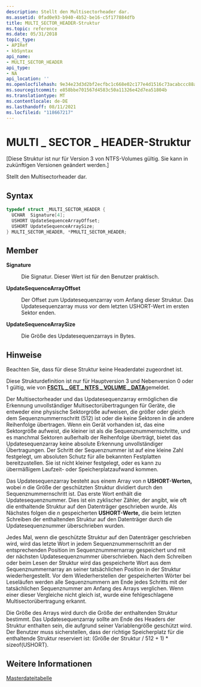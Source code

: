 ```yaml
---
description: Stellt den Multisectorheader dar.
ms.assetid: 0fad0e93-b940-4b52-be16-c5f177884dfb
title: MULTI_SECTOR_HEADER-Struktur
ms.topic: reference
ms.date: 05/31/2018
topic_type:
- APIRef
- kbSyntax
api_name:
- MULTI_SECTOR_HEADER
api_type:
- NA
api_location: ''
ms.openlocfilehash: 9e34e23d3d2bf2ecfbc1c668e02c177e4d1516c73acabccc88aa7190ec33e211
ms.sourcegitcommit: e858bbe701567d4583c50a11326e42d7ea51804b
ms.translationtype: MT
ms.contentlocale: de-DE
ms.lasthandoff: 08/11/2021
ms.locfileid: "118667217"
---
```

# <a name="multi_sector_header-structure"></a>MULTI \_ SECTOR \_ HEADER-Struktur

\[Diese Struktur ist nur für Version 3 von NTFS-Volumes gültig. Sie kann in zukünftigen Versionen geändert werden.\]

Stellt den Multisectorheader dar.

## <a name="syntax"></a>Syntax


```C++
typedef struct _MULTI_SECTOR_HEADER {
  UCHAR  Signature[4];
  USHORT UpdateSequenceArrayOffset;
  USHORT UpdateSequenceArraySize;
} MULTI_SECTOR_HEADER, *PMULTI_SECTOR_HEADER;
```



## <a name="members"></a>Member

<dl> <dt>

**Signature**
</dt> <dd>

Die Signatur. Dieser Wert ist für den Benutzer praktisch.

</dd> <dt>

**UpdateSequenceArrayOffset**
</dt> <dd>

Der Offset zum Updatesequenzarray vom Anfang dieser Struktur. Das Updatesequenzarray muss vor dem letzten USHORT-Wert im ersten Sektor enden.

</dd> <dt>

**UpdateSequenceArraySize**
</dt> <dd>

Die Größe des Updatesequenzarrays in Bytes.

</dd> </dl>

## <a name="remarks"></a>Hinweise

Beachten Sie, dass für diese Struktur keine Headerdatei zugeordnet ist.

Diese Strukturdefinition ist nur für Hauptversion 3 und Nebenversion 0 oder 1 gültig, wie von [**FSCTL \_ GET \_ NTFS \_ VOLUME \_ DATA**](/windows/win32/api/winioctl/ni-winioctl-fsctl_get_ntfs_volume_data)gemeldet.

Der Multisectorheader und das Updatesequenzarray ermöglichen die Erkennung unvollständiger Multisectorübertragungen für Geräte, die entweder eine physische Sektorgröße aufweisen, die größer oder gleich dem Sequenznummernschritt (512) ist oder die keine Sektoren in die andere Reihenfolge übertragen. Wenn ein Gerät vorhanden ist, das eine Sektorgröße aufweist, die kleiner ist als die Sequenznummernschritte, und es manchmal Sektoren außerhalb der Reihenfolge überträgt, bietet das Updatesequenzarray keine absolute Erkennung unvollständiger Übertragungen. Der Schritt der Sequenznummer ist auf eine kleine Zahl festgelegt, um absoluten Schutz für alle bekannten Festplatten bereitzustellen. Sie ist nicht kleiner festgelegt, oder es kann zu übermäßigem Laufzeit- oder Speicherplatzaufwand kommen.

Das Updatesequenzarray besteht aus einem Array von *n* **USHORT-Werten,** wobei *n* die Größe der geschützten Struktur dividiert durch den Sequenznummernschritt ist. Das erste Wort enthält die Updatesequenznummer. Dies ist ein zyklischer Zähler, der angibt, wie oft die enthaltende Struktur auf den Datenträger geschrieben wurde. Als Nächstes folgen die *n* gespeicherten **USHORT-Werte,** die beim letzten Schreiben der enthaltenden Struktur auf den Datenträger durch die Updatesequenznummer überschrieben wurden.

Jedes Mal, wenn die geschützte Struktur auf den Datenträger geschrieben wird, wird das letzte Wort in jedem Sequenznummernschritt an der entsprechenden Position im Sequenznummernarray gespeichert und mit der nächsten Updatesequenznummer überschrieben. Nach dem Schreiben oder beim Lesen der Struktur wird das gespeicherte Wort aus dem Sequenznummernarray an seiner tatsächlichen Position in der Struktur wiederhergestellt. Vor dem Wiederherstellen der gespeicherten Wörter bei Leseläufen werden alle Sequenznummern am Ende jedes Schritts mit der tatsächlichen Sequenznummer am Anfang des Arrays verglichen. Wenn einer dieser Vergleiche nicht gleich ist, wurde eine fehlgeschlagene Multisectorübertragung erkannt.

Die Größe des Arrays wird durch die Größe der enthaltenden Struktur bestimmt. Das Updatesequenzarray sollte am Ende des Headers der Struktur enthalten sein, die aufgrund seiner Variablengröße geschützt wird. Der Benutzer muss sicherstellen, dass der richtige Speicherplatz für die enthaltende Struktur reserviert ist: (Größe der Struktur / 512 + 1) \* sizeof(USHORT).

## <a name="see-also"></a>Weitere Informationen

<dl> <dt>

[Masterdateitabelle](master-file-table.md)
</dt> </dl>

 

 
